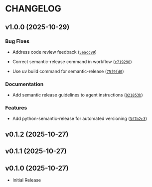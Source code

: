 # CHANGELOG

<!-- version list -->

## v1.0.0 (2025-10-29)

### Bug Fixes

- Address code review feedback
  ([`5eacc89`](https://github.com/jrepp/docuchango/commit/5eacc894ad9e46f6dd7894f14db3d1d161f03aec))

- Correct semantic-release command in workflow
  ([`c719290`](https://github.com/jrepp/docuchango/commit/c719290dd6b3f8fc18f26d7fb1d1ffdfb183de01))

- Use uv build command for semantic-release
  ([`75f9fd0`](https://github.com/jrepp/docuchango/commit/75f9fd0462322a5ecf71f5d294ae55620924dc3a))

### Documentation

- Add semantic release guidelines to agent instructions
  ([`021853b`](https://github.com/jrepp/docuchango/commit/021853b4265c0c2d65ee70a8d8b5bb4b97025ca8))

### Features

- Add python-semantic-release for automated versioning
  ([`3f7b2c3`](https://github.com/jrepp/docuchango/commit/3f7b2c3fd6f44e668b56ec8abd72194aad1ac82e))


## v0.1.2 (2025-10-27)


## v0.1.1 (2025-10-27)


## v0.1.0 (2025-10-27)

- Initial Release
